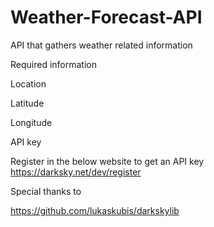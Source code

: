 # Weather-Forecast-API
API that gathers weather related information

Required information

Location

Latitude

Longitude

API key

Register in the below website to get an API key
https://darksky.net/dev/register


Special thanks to 

https://github.com/lukaskubis/darkskylib
